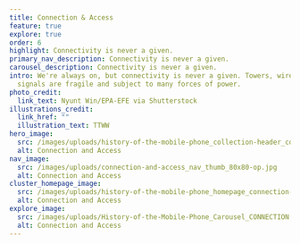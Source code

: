 ```yaml
---
title: Connection & Access
feature: true
explore: true
order: 6
highlight: Connectivity is never a given.
primary_nav_description: Connectivity is never a given.
carousel_description: Connectivity is never a given.
intro: We're always on, but connectivity is never a given. Towers, wires, and
  signals are fragile and subject to many forces of power.
photo_credit:
  link_text: Nyunt Win/EPA-EFE via Shutterstock
illustrations_credit:
  link_href: ""
  illustration_text: TTWW
hero_image:
  src: /images/uploads/history-of-the-mobile-phone_collection-header_connection-access-600.png
  alt: Connection and Access
nav_image:
  src: /images/uploads/connection-and-access_nav_thumb_80x80-op.jpg
  alt: Connection and Access
cluster_homepage_image:
  src: /images/uploads/history-of-the-mobile-phone_homepage_connection-access-750.jpg
  alt: Connection and Access
explore_image:
  src: /images/uploads/History-of-the-Mobile-Phone_Carousel_CONNECTION & ACCESS.jpg
  alt: Connection and Access
---
```

